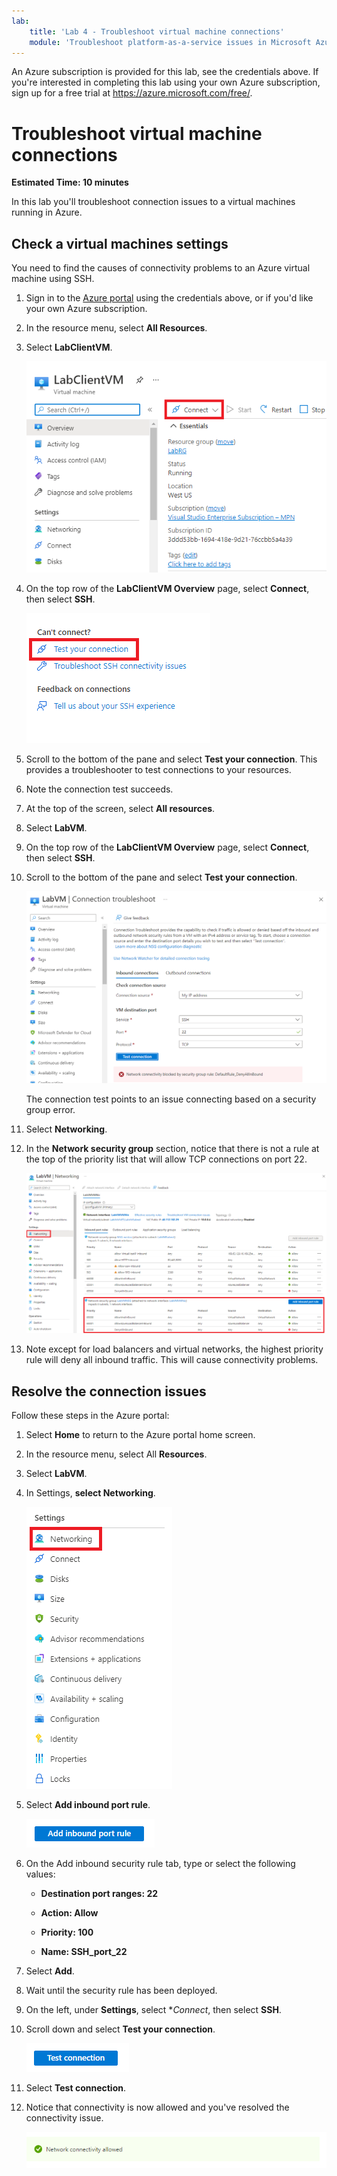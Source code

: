 ```yaml
---
lab:
    title: 'Lab 4 - Troubleshoot virtual machine connections'
    module: 'Troubleshoot platform-as-a-service issues in Microsoft Azure'
---
```


An Azure subscription is provided for this lab, see the credentials above. If you're interested in completing this lab using your own Azure subscription, sign up for a free trial at <https://azure.microsoft.com/free/>.

# Troubleshoot virtual machine connections

**Estimated Time: 10 minutes**

In this lab you'll troubleshoot connection issues to a virtual machines running in Azure.

## Check a virtual machines settings

You need to find the causes of connectivity problems to an Azure virtual machine using SSH.

1. Sign in to the [Azure portal](https://portal.azure.com) using the credentials above, or if you'd like your own Azure subscription.

1. In the resource menu, select **All Resources**.

1. Select **LabClientVM**.

   ![Screenshot showing the connect option for a virtual machine.](../media/7-exercise-1-connect.png)

1. On the top row of the **LabClientVM Overview** page, select **Connect**, then select **SSH**.

   ![Screenshot showing the test your connection option.](../media/7-exercise-1-test-connection.png)

1. Scroll to the bottom of the pane and select **Test your connection**. This provides a troubleshooter to test connections to your resources.

1. Note the connection test succeeds.

1. At the top of the screen, select **All resources**.

1. Select **LabVM**.

1. On the top row of the **LabClientVM Overview** page, select **Connect**, then select **SSH**.

1. Scroll to the bottom of the pane and select **Test your connection**.

    ![Screenshot showing SSH failing.](../media/mod4-ssh-failed.png)

    The connection test points to an issue connecting based on a security group error.

1. Select **Networking**.

1. In the **Network security group** section, notice that there is not a rule at the top of the priority list that will allow TCP connections on port 22.

    ![Screenshot showing that there is no rule to allow SSH connections."](../media/7-exercise-1-network-rule-deny.png)

1. Note except for load balancers and virtual networks, the highest priority rule will deny all inbound traffic. This will cause connectivity problems.

## Resolve the connection issues

Follow these steps in the Azure portal:

1. Select **Home** to return to the Azure portal home screen.

1. In the resource menu, select All **Resources**.

1. Select **LabVM**.

1. In Settings, **select Networking**.

   ![Screen shot showing the networking option.](../media/8-exercise-1-settings-networking.png)

1. Select **Add inbound port rule**.

   ![Screen shot showing the add inbound rule button.](../media/8-exercise-1-add-inbound-port-rule.png)

1. On the Add inbound security rule tab, type or select the following values:

   - **Destination port ranges: 22**

   - **Action: Allow**

   - **Priority: 100**

   - **Name: SSH_port_22**

1. Select **Add**.

1. Wait until the security rule has been deployed.

1. On the left, under **Settings**, select **Connect*, then select **SSH**.

1. Scroll down and select **Test your connection**.

   ![screen shot showing the test connection button.](../media/8-exercise-1-test-connection-button.png)

1. Select **Test connection**.

1. Notice that connectivity is now allowed and you've resolved the connectivity issue.

   ![Screen shot showing that connectivity is now allowed.](../media/8-exercise-1-network-connectivity-allowed.png)

